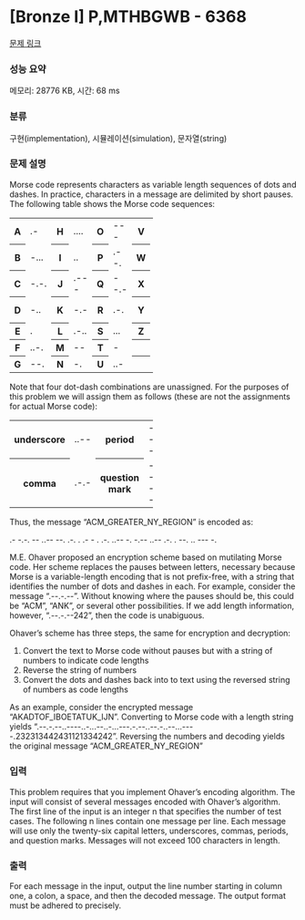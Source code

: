 # [Bronze I] P,MTHBGWB - 6368 

[문제 링크](https://www.acmicpc.net/problem/6368) 

### 성능 요약

메모리: 28776 KB, 시간: 68 ms

### 분류

구현(implementation), 시뮬레이션(simulation), 문자열(string)

### 문제 설명

<p>Morse code represents characters as variable length sequences of dots and dashes. In practice, characters in a message are delimited by short pauses. The following table shows the Morse code sequences:</p>

<table class="table table-bordered" style="width:50%">
	<tbody>
		<tr>
			<th>A</th>
			<td>.-</td>
			<th>H</th>
			<td>....</td>
			<th>O</th>
			<td>---</td>
			<th>V</th>
			<td>...-</td>
		</tr>
		<tr>
			<th>B</th>
			<td>-...</td>
			<th>I</th>
			<td>..</td>
			<th>P</th>
			<td>.--.</td>
			<th>W</th>
			<td>.--</td>
		</tr>
		<tr>
			<th>C</th>
			<td>-.-.</td>
			<th>J</th>
			<td>.---</td>
			<th>Q</th>
			<td>--.-</td>
			<th>X</th>
			<td>-..-</td>
		</tr>
		<tr>
			<th>D</th>
			<td>-..</td>
			<th>K</th>
			<td>-.-</td>
			<th>R</th>
			<td>.-.</td>
			<th>Y</th>
			<td>-.--</td>
		</tr>
		<tr>
			<th>E</th>
			<td>.</td>
			<th>L</th>
			<td>.-..</td>
			<th>S</th>
			<td>...</td>
			<th>Z</th>
			<td>--..</td>
		</tr>
		<tr>
			<th>F</th>
			<td>..-.</td>
			<th>M</th>
			<td>--</td>
			<th>T</th>
			<td>-</td>
			<th> </th>
			<td> </td>
		</tr>
		<tr>
			<th>G</th>
			<td>--.</td>
			<th>N</th>
			<td>-.</td>
			<th>U</th>
			<td>..-</td>
			<th> </th>
			<td> </td>
		</tr>
	</tbody>
</table>

<p>Note that four dot-dash combinations are unassigned. For the purposes of this problem we will assign them as follows (these are not the assignments for actual Morse code):</p>

<table class="table table-bordered" style="width:50%">
	<tbody>
		<tr>
			<th>underscore</th>
			<td>..--</td>
			<th>period</th>
			<td>---.</td>
		</tr>
		<tr>
			<th>comma</th>
			<td>.-.-</td>
			<th>question mark</th>
			<td>----</td>
		</tr>
	</tbody>
</table>

<p>Thus, the message “ACM_GREATER_NY_REGION” is encoded as:</p>

<p>.- -.-. -- ..-- --. .-. . .- - . .-. ..-- -. -.-- ..-- .-. . --. .. --- -.</p>

<p>M.E. Ohaver proposed an encryption scheme based on mutilating Morse code. Her scheme replaces the pauses between letters, necessary because Morse is a variable-length encoding that is not prefix-free, with a string that identifies the number of dots and dashes in each. For example, consider the message “.--.-.--”. Without knowing where the pauses should be, this could be “ACM”, “ANK”, or several other possibilities. If we add length information, however, “.--.-.--242”, then the code is unabiguous.</p>

<p>Ohaver’s scheme has three steps, the same for encryption and decryption:</p>

<ol>
	<li>Convert the text to Morse code without pauses but with a string of numbers to indicate code lengths</li>
	<li>Reverse the string of numbers</li>
	<li>Convert the dots and dashes back into to text using the reversed string of numbers as code lengths</li>
</ol>

<p>As an example, consider the encrypted message “AKADTOF_IBOETATUK_IJN”. Converting to Morse code with a length string yields “.--.-.--..----..-...--..-...---.-.--..--.-..--...----.232313442431121334242”. Reversing the numbers and decoding yields the original message “ACM_GREATER_NY_REGION”</p>

### 입력 

 <p>This problem requires that you implement Ohaver’s encoding algorithm. The input will consist of several messages encoded with Ohaver’s algorithm. The first line of the input is an integer n that specifies the number of test cases. The following n lines contain one message per line. Each message will use only the twenty-six capital letters, underscores, commas, periods, and question marks. Messages will not exceed 100 characters in length.</p>

### 출력 

 <p>For each message in the input, output the line number starting in column one, a colon, a space, and then the decoded message. The output format must be adhered to precisely.</p>

